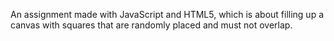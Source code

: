 An assignment made with JavaScript and HTML5, which is about filling up a canvas with squares that are randomly placed and must not overlap.
